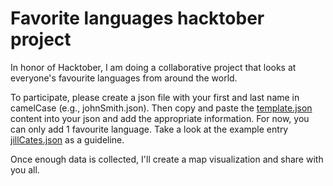 # Favorite languages hacktober project

In honor of Hacktober, I am doing a collaborative project that looks at everyone's favourite languages from around the world. 

To participate, please create a json file with your first and last name in camelCase (e.g., johnSmith.json). Then copy and paste the [template.json](template.json) content into your json and add the appropriate information. For now, you can only add 1 favourite language. Take a look at the example entry [jillCates.json](jillCates.json) as a guideline.

Once enough data is collected, I'll create a map visualization and share with you all.  